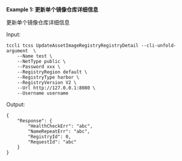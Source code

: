 **Example 1: 更新单个镜像仓库详细信息**

更新单个镜像仓库详细信息

Input: 

```
tccli tcss UpdateAssetImageRegistryRegistryDetail --cli-unfold-argument  \
    --Name test \
    --NetType public \
    --Password xxx \
    --RegistryRegion default \
    --RegistryType harbor \
    --RegistryVersion V2 \
    --Url http://127.0.0.1:8080 \
    --Username username
```

Output: 
```
{
    "Response": {
        "HealthCheckErr": "abc",
        "NameRepeatErr": "abc",
        "RegistryId": 0,
        "RequestId": "abc"
    }
}
```

